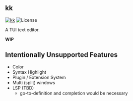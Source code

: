 kk
--

[![kk](https://img.shields.io/crates/v/kk.svg)](https://crates.io/crates/kk)
![License](https://img.shields.io/crates/l/kk)

A TUI text editor.

**WIP** 

Intentionally Unsupported Features
---------------------------------

- Color
- Syntax Highlight
- Plugin / Extension System
- Multi (split) windows
- LSP (TBD)
  - go-to-definition and completion would be necessary
